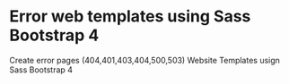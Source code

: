 # Error web templates using Sass Bootstrap 4
 Create error pages (404,401,403,404,500,503) Website Templates usign Sass Bootstrap 4
